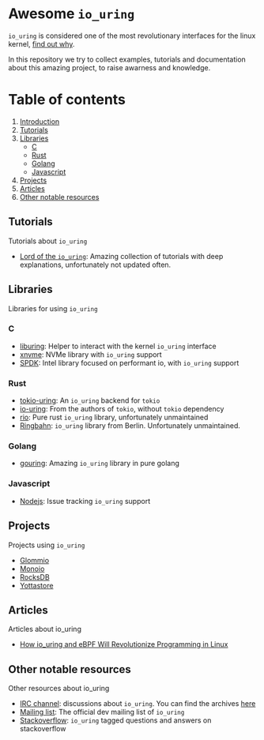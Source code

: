 # Awesome `io_uring` <a name="introduction"></a>
`io_uring` is considered one of the most revolutionary interfaces
for the linux kernel, [find out why]().

In this repository we try to collect examples, tutorials and
documentation about this amazing project, to raise awarness
and knowledge.

# Table of contents

1. [Introduction](#introduction)
2. [Tutorials](#Tutorials)
4. [Libraries](#Tutorials)
   - [C](#C) 
   - [Rust](#Rust)
   - [Golang](#Golang)
   - [Javascript](#Javascript)
5. [Projects](#projects)
6. [Articles](#Articles)
7. [Other notable resources](#other)


## Tutorials
Tutorials about `io_uring`

- [Lord of the `io_uring`](https://unixism.net/loti/): Amazing collection of tutorials with deep explanations, 
unfortunately not updated often.

## Libraries 
Libraries for using `io_uring`

### C

- [liburing](https://github.com/axboe/liburing): Helper to interact with the kernel `io_uring` interface
- [xnvme](https://xnvme.io/): NVMe library with `io_uring` support
- [SPDK](https://spdk.io/): Intel library focused on performant io, with `io_uring` support

### Rust

- [tokio-uring](https://github.com/tokio-rs/tokio-uring): An `io_uring` backend for `tokio`
- [io-uring](https://github.com/tokio-rs/io-uring): From the authors of `tokio`, without `tokio` dependency
- [rio](https://github.com/spacejam/rio): Pure rust `io_uring` library, unfortunately unmaintained 
- [Ringbahn](https://github.com/ringbahn/ringbahn): `io_uring` library from Berlin. Unfortunately unmaintained.

### Golang

- [gouring](https://github.com/ii64/gouring): Amazing `io_uring` library in pure golang


### Javascript

- [Nodejs](https://github.com/nodejs/node/issues/34388): Issue tracking `io_uring` support

## Projects <a name="projects"></a>
Projects using `io_uring`

- [Glommio](https://github.com/DataDog/glommio)
- [Monoio](https://github.com/bytedance/monoio)
- [RocksDB](http://rocksdb.org/)
- [Yottastore](https://github.com/yottaStore/yottaStore)

## Articles
Articles about io_uring

- [How io_uring and eBPF Will Revolutionize Programming in Linux](https://www.scylladb.com/2020/05/05/how-io_uring-and-ebpf-will-revolutionize-programming-in-linux/)

## Other notable resources <a name="other"></a>
Other resources about io_uring

- [IRC channel](https://webchat.oftc.net/?nick=amazingnickname&channels=%23io_uring&uio=d4): 
discussions about `io_uring`. You can find the archives [here](https://oftc.irclog.whitequark.org/io_uring/)
- [Mailing list](https://lore.kernel.org/io-uring/): The official dev mailing list of `io_uring`
- [Stackoverflow](https://stackoverflow.com/questions/tagged/io-uring): 
`io_uring` tagged questions and answers on stackoverflow